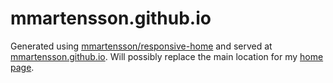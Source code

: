 mmartensson.github.io
=====================

Generated using [mmartensson/responsive-home](https://github.com/mmartensson/responsive-home/) and served at
[mmartensson.github.io](http://mmartensson.github.io/). Will possibly replace the main location for my
[home page](http://www.acc.umu.se/~mortis/home/). 
